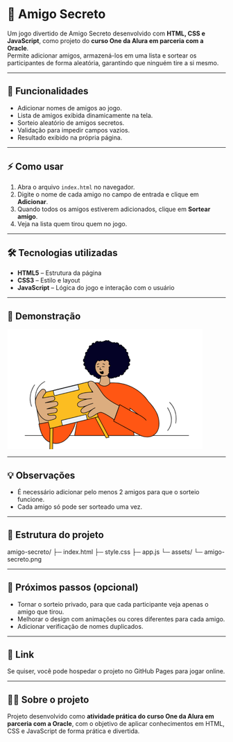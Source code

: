# 🎁 Amigo Secreto

Um jogo divertido de Amigo Secreto desenvolvido com **HTML, CSS e JavaScript**, como projeto do **curso One da Alura em parceria com a Oracle**.  
Permite adicionar amigos, armazená-los em uma lista e sortear os participantes de forma aleatória, garantindo que ninguém tire a si mesmo.

---

## 📝 Funcionalidades

- Adicionar nomes de amigos ao jogo.  
- Lista de amigos exibida dinamicamente na tela.  
- Sorteio aleatório de amigos secretos.  
- Validação para impedir campos vazios.  
- Resultado exibido na própria página.

---

## ⚡ Como usar

1. Abra o arquivo `index.html` no navegador.  
2. Digite o nome de cada amigo no campo de entrada e clique em **Adicionar**.  
3. Quando todos os amigos estiverem adicionados, clique em **Sortear amigo**.  
4. Veja na lista quem tirou quem no jogo.

---

## 🛠 Tecnologias utilizadas

- **HTML5** – Estrutura da página  
- **CSS3** – Estilo e layout  
- **JavaScript** – Lógica do jogo e interação com o usuário

---

## 📸 Demonstração

![Exemplo do jogo](assets/amigo-secreto.png)

---

## 💡 Observações

- É necessário adicionar pelo menos 2 amigos para que o sorteio funcione.  
- Cada amigo só pode ser sorteado uma vez.  

---

## 📂 Estrutura do projeto

amigo-secreto/
├─ index.html
├─ style.css
├─ app.js
└─ assets/
└─ amigo-secreto.png


---

## 🎯 Próximos passos (opcional)

- Tornar o sorteio privado, para que cada participante veja apenas o amigo que tirou.  
- Melhorar o design com animações ou cores diferentes para cada amigo.  
- Adicionar verificação de nomes duplicados.  

---

## 🔗 Link

Se quiser, você pode hospedar o projeto no GitHub Pages para jogar online.

---

## 👨‍💻 Sobre o projeto

Projeto desenvolvido como **atividade prática do curso One da Alura em parceria com a Oracle**, com o objetivo de aplicar conhecimentos em HTML, CSS e JavaScript de forma prática e divertida.
